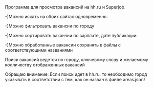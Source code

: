 Программа для просмотра вакансий на hh.ru и Superjob.

-)Можно искать на обоих сайтах одновременно.

-)Можно фильтровать вакансии по городу

-)Можно сортировать ваканчии по зарплате, дате публикации

-)Можно обработанные вакансии сохранять в файлы с соответствующими названиями

Поиск вакансий ведется по городу, ключевому слову и желаемому колличеству отображенных вакансий

Обращаю внимание: Если поиск идет в hh.ru, то необходимо город указывать в соответствии с тем,
как он назван в файле areas.json!